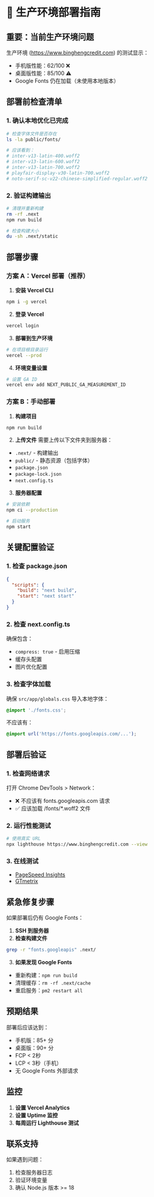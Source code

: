 # 🚀 生产环境部署指南

## 重要：当前生产环境问题

生产环境 (https://www.binghengcredit.com) 的测试显示：
- 手机版性能：62/100 ❌
- 桌面版性能：85/100 ⚠️
- Google Fonts 仍在加载（未使用本地版本）

## 部署前检查清单

### 1. 确认本地优化已完成
```bash
# 检查字体文件是否存在
ls -la public/fonts/

# 应该看到：
# inter-v13-latin-400.woff2
# inter-v13-latin-600.woff2
# inter-v13-latin-700.woff2
# playfair-display-v30-latin-700.woff2
# noto-serif-sc-v22-chinese-simplified-regular.woff2
```

### 2. 验证构建输出
```bash
# 清理并重新构建
rm -rf .next
npm run build

# 检查构建大小
du -sh .next/static
```

## 部署步骤

### 方案 A：Vercel 部署（推荐）

1. **安装 Vercel CLI**
```bash
npm i -g vercel
```

2. **登录 Vercel**
```bash
vercel login
```

3. **部署到生产环境**
```bash
# 在项目根目录运行
vercel --prod
```

4. **环境变量设置**
```bash
# 设置 GA ID
vercel env add NEXT_PUBLIC_GA_MEASUREMENT_ID
```

### 方案 B：手动部署

1. **构建项目**
```bash
npm run build
```

2. **上传文件**
需要上传以下文件夹到服务器：
- `.next/` - 构建输出
- `public/` - 静态资源（包括字体）
- `package.json`
- `package-lock.json`
- `next.config.ts`

3. **服务器配置**
```bash
# 安装依赖
npm ci --production

# 启动服务
npm start
```

## 关键配置验证

### 1. 检查 package.json
```json
{
  "scripts": {
    "build": "next build",
    "start": "next start"
  }
}
```

### 2. 检查 next.config.ts
确保包含：
- `compress: true` - 启用压缩
- 缓存头配置
- 图片优化配置

### 3. 检查字体加载
确保 `src/app/globals.css` 导入本地字体：
```css
@import './fonts.css';
```

不应该有：
```css
@import url('https://fonts.googleapis.com/...');
```

## 部署后验证

### 1. 检查网络请求
打开 Chrome DevTools > Network：
- ❌ 不应该有 fonts.googleapis.com 请求
- ✅ 应该加载 /fonts/*.woff2 文件

### 2. 运行性能测试
```bash
# 使用真实 URL
npx lighthouse https://www.binghengcredit.com --view
```

### 3. 在线测试
- [PageSpeed Insights](https://pagespeed.web.dev/analysis?url=https://www.binghengcredit.com)
- [GTmetrix](https://gtmetrix.com/)

## 紧急修复步骤

如果部署后仍有 Google Fonts：

1. **SSH 到服务器**
2. **检查构建文件**
```bash
grep -r "fonts.googleapis" .next/
```

3. **如果发现 Google Fonts**
- 重新构建：`npm run build`
- 清理缓存：`rm -rf .next/cache`
- 重启服务：`pm2 restart all`

## 预期结果

部署后应该达到：
- 手机版：85+ 分
- 桌面版：90+ 分
- FCP < 2秒
- LCP < 3秒（手机）
- 无 Google Fonts 外部请求

## 监控

1. **设置 Vercel Analytics**
2. **设置 Uptime 监控**
3. **每周运行 Lighthouse 测试**

## 联系支持

如果遇到问题：
1. 检查服务器日志
2. 验证环境变量
3. 确认 Node.js 版本 >= 18